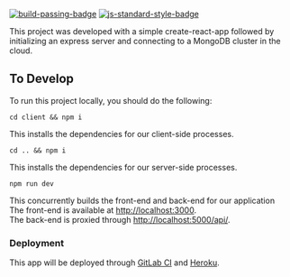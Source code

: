 [![build-passing-badge](https://img.shields.io/travis/standard/eslint-config-standard/master.svg)](https://gitlab.com/colinharfst/example-site)
[![js-standard-style-badge](https://img.shields.io/badge/code%20style-standard-brightgreen.svg)](http://standardjs.com)

This project was developed with a simple create-react-app followed by initializing an express server and connecting to a MongoDB cluster in the cloud.

## To Develop

To run this project locally, you should do the following:

`cd client && npm i`

This installs the dependencies for our client-side processes.

`cd .. && npm i`

This installs the dependencies for our server-side processes.

`npm run dev`

This concurrently builds the front-end and back-end for our application<br />
The front-end is available at [http://localhost:3000](http://localhost:3000).<br/>
The back-end is proxied through [http://localhost:5000/api/](http://localhost:5000/api/game/nyamlb).

### Deployment

This app will be deployed through [GitLab CI](https://gitlab.com/colinharfst/example-site) and [Heroku](https://www.heroku.com).
